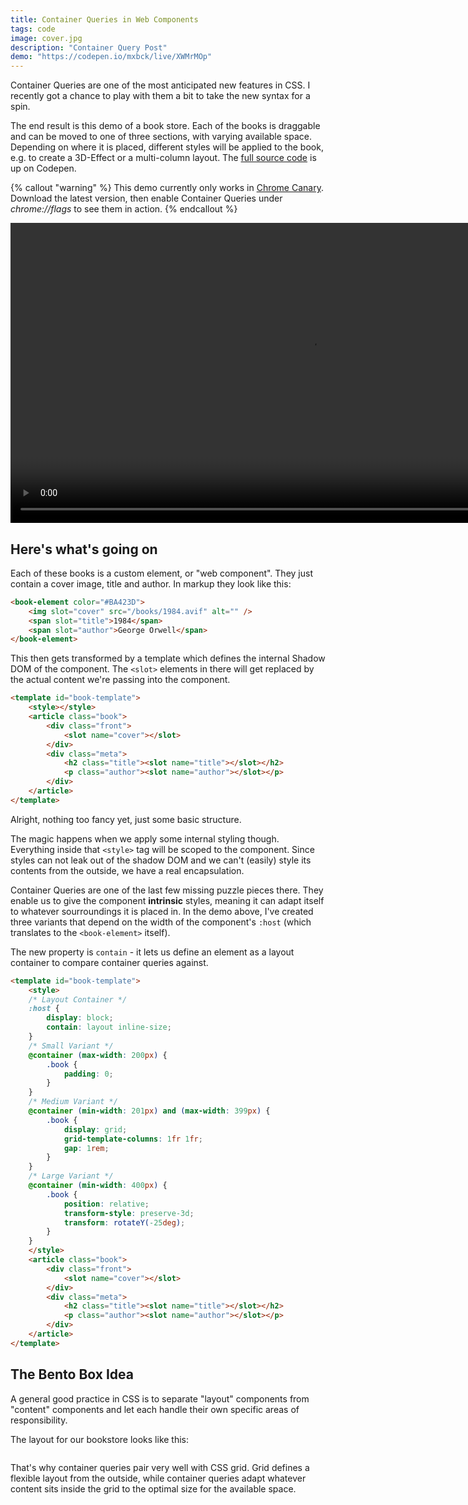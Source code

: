 ```yaml
---
title: Container Queries in Web Components
tags: code
image: cover.jpg
description: "Container Query Post"
demo: "https://codepen.io/mxbck/live/XWMrMOp"
---
```


<p class="lead">Container Queries are one of the most anticipated new features in CSS. I recently got a chance to play with them a bit to take the new syntax for a spin.</p>

The end result is this demo of a book store. Each of the books is draggable and can be moved to one of three sections, with varying available space. Depending on where it is placed, different styles will be applied to the book, e.g. to create a 3D-Effect or a multi-column layout. The [full source code](https://codepen.io/mxbck/pen/XWMrMOp) is up on Codepen.

{% callout "warning" %}
This demo currently only works in [Chrome Canary](https://www.google.com/chrome/canary/). Download the latest version, then enable Container Queries under *chrome://flags* to see them in action.
{% endcallout %}

<div class="extend">
    <video width="960" style="margin:0 auto; border: 1px solid var(--color-border);" preload controls>
        <source src="https://res.cloudinary.com/mxb/video/upload/v1621003114/bookstore_nnn2vr.webm" type="video/webm" />
        <source src="https://res.cloudinary.com/mxb/video/upload/v1621003115/bookstore_kkpxmt.mp4" type="video/mp4" />
    </video>
</div>

## Here's what's going on

Each of these books is a custom element, or "web component". They just contain a cover image, title and author. In markup they look like this:

```html
<book-element color="#BA423D">
    <img slot="cover" src="/books/1984.avif" alt="" />
    <span slot="title">1984</span>
    <span slot="author">George Orwell</span>
</book-element>
```

This then gets transformed by a template which defines the internal Shadow DOM of the component. The `<slot>` elements in there will get replaced by the actual content we're passing into the component.

```html
<template id="book-template">
    <style></style>
    <article class="book">
        <div class="front">
            <slot name="cover"></slot>
        </div>
        <div class="meta">
            <h2 class="title"><slot name="title"></slot></h2>
            <p class="author"><slot name="author"></slot></p>
        </div>
    </article>
</template>
```

Alright, nothing too fancy yet, just some basic structure. 

The magic happens when we apply some internal styling though. Everything inside that `<style>` tag will be scoped to the component. Since styles can not leak out of the shadow DOM and we can't (easily) style its contents from the outside, we have a real encapsulation.

Container Queries are one of the last few missing puzzle pieces there. They enable us to give the component __intrinsic__ styles, meaning it can adapt itself to whatever sourroundings it is placed in. In the demo above, I've created three variants that depend on the width of the component's `:host` (which translates to the `<book-element>` itself).

The new property is `contain` - it lets us define an element as a layout container to compare container queries against.

```html
<template id="book-template">
    <style>
    /* Layout Container */
    :host {
        display: block;
        contain: layout inline-size;
    }
    /* Small Variant */
    @container (max-width: 200px) {
        .book {
            padding: 0;
        }
    }
    /* Medium Variant */
    @container (min-width: 201px) and (max-width: 399px) {
        .book {
            display: grid;
            grid-template-columns: 1fr 1fr;
            gap: 1rem;
        }
    }
    /* Large Variant */
    @container (min-width: 400px) {
        .book {
            position: relative;
            transform-style: preserve-3d;
            transform: rotateY(-25deg);
        }
    }
    </style>
    <article class="book">
        <div class="front">
            <slot name="cover"></slot>
        </div>
        <div class="meta">
            <h2 class="title"><slot name="title"></slot></h2>
            <p class="author"><slot name="author"></slot></p>
        </div>
    </article>
</template>
```

## The Bento Box Idea

A general good practice in CSS is to separate "layout" components from "content" components and let each handle their own specific areas of responsibility.

The layout for our bookstore looks like this:

<figure class="extend">
    <img src="https://res.cloudinary.com/mxb/image/upload/v1621005967/grid_sa0gt0.png" style="border: 1px solid var(--color-border);" alt="">
</figure>

That's why container queries pair very well with CSS grid. Grid defines a flexible layout from the outside, while container queries adapt whatever content sits inside the grid to the optimal size for the available space.
